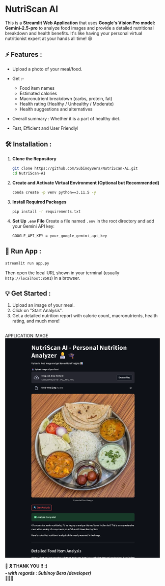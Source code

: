 # NutriScan AI

This is a **Streamlit Web Application** that uses **Google's Vision Pro model: Gemini-2.5-pro** to analyze food images and provide a detailed nutritional breakdown and health benefits. It's like having your personal virtual nutritionist expert at your hands all time! 😃

## ⚡ Features  :

* Upload a photo of your meal/food.
* Get :-

  * Food item names
  * Estimated calories
  * Macronutrient breakdown (carbs, protein, fat)
  * Health rating (Healthy / Unhealthy / Moderate)
  * Health suggestions and alternatives
* Overall summary : Whether it is a part of healthy diet.
* Fast, Efficient and User Friendly!

## 🛠️ Installation :

1. **Clone the Repository**

   ```bash
   git clone https://github.com/SubinoyBera/NutriScan-AI.git
   cd NutriScan-AI
   ```

2. **Create and Activate Virtual Environment (Optional but Recommended)**

   ```bash
   conda create -p venv python==3.11.5 -y
   ```

3. **Install Required Packages**

   ```bash
   pip install -r requirements.txt
   ```

4. **Set Up `.env` File**
   Create a file named `.env` in the root directory and add your Gemini API key:

   ```bash
   GOOGLE_API_KEY = your_google_gemini_api_key
   ```

## 🚀 Run App :

```bash
streamlit run app.py
```

Then open the local URL shown in your terminal (usually `http://localhost:8501`) in a browser.

## 💡 Get Started :

1. Upload an image of your meal.
2. Click on "Start Analysis".
3. Get a detailed nutrition report with calorie count, macronutrients, health rating, and much more! <br>
<br>
APPLICATION IMAGE
<img src="images/app.png">

<br>

<b>🙏 🎗️ THANK YOU !! :) <br>
*- with regards : Subinoy Bera (developer)* </b><br>
🧡🤍💚
